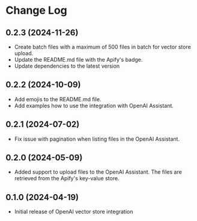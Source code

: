 # Change Log

## 0.2.3 (2024-11-26)

- Create batch files with a maximum of 500 files in batch for vector store upload.
- Update the README.md file with the Apify's badge.
- Update dependencies to the latest version

## 0.2.2 (2024-10-09)

- Add emojis to the README.md file.
- Add examples how to use the integration with OpenAI Assistant.

## 0.2.1 (2024-07-02)

- Fix issue with pagination when listing files in the OpenAI Assistant.

## 0.2.0 (2024-05-09)

- Added support to upload files to the OpenAI Assistant. The files are retrieved from the Apify's key-value store.

## 0.1.0 (2024-04-19)

- Initial release of OpenAI vector store integration
